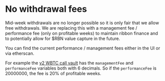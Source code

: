 # No withdrawal fees

Mid-week withdrawals are no longer possible so it is only fair that we allow free withdrawals. We are replacing this with a management fee / performance fee \(only on profitable weeks\) to maintain ribbon finance and to potentially allow for $RBN value capture in the future.

You can find the current performance / management fees either in the UI or via etherscan.

For example the [v2 WBTC call vault](https://etherscan.io/address/0x65a833afdc250d9d38f8cd9bc2b1e3132db13b2f/advanced#readProxyContract) has the `managementFee` and `performanceFee` variables both with 6 decimals. So if the `performanceFee` is 20000000, the fee is 20% of profitable weeks.

